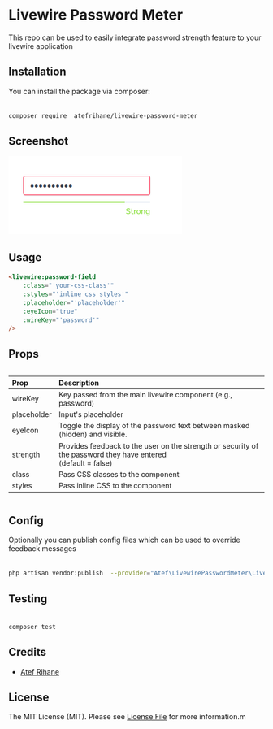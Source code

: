 # Livewire Password Meter

This repo can be used to easily integrate password strength feature to your livewire application

## Installation

You can install the package via composer:

```bash

composer require  atefrihane/livewire-password-meter

```

## Screenshot

![Alt Image](https://github.com/atefrihane/Livewire-Password-Meter/blob/main/public/images/image.png?raw=true)

## Usage

```html
<livewire:password-field
    :class="'your-css-class'"
    :styles="'inline css styles'"
    :placeholder="'placeholder'"
    :eyeIcon="true"
    :wireKey="'password'"
/>
```

## Props

```
```
| Prop        | Description                                                                                                             |
| :---------- | :------------------------------------------------------------------------------------------------------------------------ |
| wireKey     | Key passed from the main livewire component (e.g., password)                                                            |
| placeholder | Input's placeholder                                                                                                      |
| eyeIcon     | Toggle the display of the password text between masked (hidden) and visible.                                             |
| strength    | Provides feedback to the user on the strength or security of the password they have entered <br>(default = false)         |
| class       | Pass CSS classes to the component                                                                                        |
| styles      | Pass inline CSS to the component                                                                                         |
```
```

## Config

Optionally you can publish config files which can be used to override feedback messages

```bash

php artisan vendor:publish  --provider="Atef\LivewirePasswordMeter\LivewirePasswordMeterServiceProvider" --tag="livewire-password-config"


```

## Testing

```bash

composer test

```

## Credits

-   [Atef Rihane](https://github.com/atefrihane)

## License

The MIT License (MIT). Please see [License File](LICENSE.md) for more information.m
